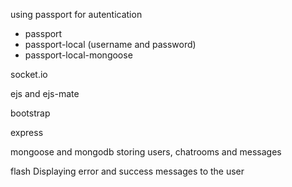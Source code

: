using passport for autentication
- passport 
- passport-local (username and password)
- passport-local-mongoose 

socket.io 

ejs and ejs-mate

bootstrap

express 

mongoose and mongodb
storing users, chatrooms and messages

flash
Displaying error and success messages to the user


